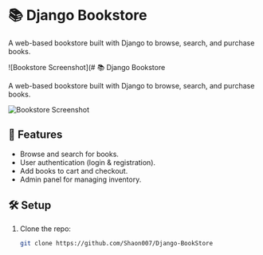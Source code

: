 # 📚 Django Bookstore

A web-based bookstore built with Django to browse, search, and purchase books.

![Bookstore Screenshot](# 📚 Django Bookstore

A web-based bookstore built with Django to browse, search, and purchase books.

![Bookstore Screenshot](https://i.postimg.cc/1RdTZ5bb/Screenshot-2025-01-09-004153.png)

## 🚀 Features
- Browse and search for books.
- User authentication (login & registration).
- Add books to cart and checkout.
- Admin panel for managing inventory.

## 🛠️ Setup
1. Clone the repo:
   ```bash
   git clone https://github.com/Shaon007/Django-BookStore

